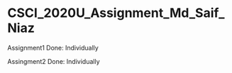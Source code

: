 # CSCI_2020U_Assignment_Md_Saif_Niaz
Assignment1 Done: Individually

Assingment2 Done: Individually
